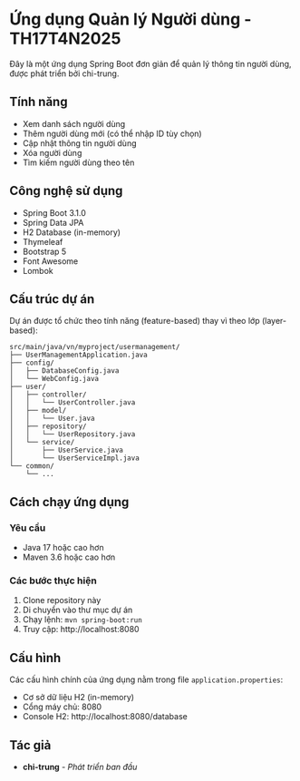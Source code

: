 # Ứng dụng Quản lý Người dùng - TH17T4N2025

Đây là một ứng dụng Spring Boot đơn giản để quản lý thông tin người dùng, được phát triển bởi chi-trung.

## Tính năng

- Xem danh sách người dùng
- Thêm người dùng mới (có thể nhập ID tùy chọn)
- Cập nhật thông tin người dùng
- Xóa người dùng
- Tìm kiếm người dùng theo tên

## Công nghệ sử dụng

- Spring Boot 3.1.0
- Spring Data JPA
- H2 Database (in-memory)
- Thymeleaf
- Bootstrap 5
- Font Awesome
- Lombok

## Cấu trúc dự án

Dự án được tổ chức theo tính năng (feature-based) thay vì theo lớp (layer-based):

```
src/main/java/vn/myproject/usermanagement/
├── UserManagementApplication.java
├── config/
│   ├── DatabaseConfig.java
│   └── WebConfig.java
├── user/
│   ├── controller/
│   │   └── UserController.java
│   ├── model/
│   │   └── User.java
│   ├── repository/
│   │   └── UserRepository.java
│   └── service/
│       ├── UserService.java
│       └── UserServiceImpl.java
└── common/
    └── ...
```

## Cách chạy ứng dụng

### Yêu cầu

- Java 17 hoặc cao hơn
- Maven 3.6 hoặc cao hơn

### Các bước thực hiện

1. Clone repository này
2. Di chuyển vào thư mục dự án
3. Chạy lệnh: `mvn spring-boot:run`
4. Truy cập: http://localhost:8080

## Cấu hình

Các cấu hình chính của ứng dụng nằm trong file `application.properties`:

- Cơ sở dữ liệu H2 (in-memory)
- Cổng máy chủ: 8080
- Console H2: http://localhost:8080/database

## Tác giả

- **chi-trung** - *Phát triển ban đầu*
